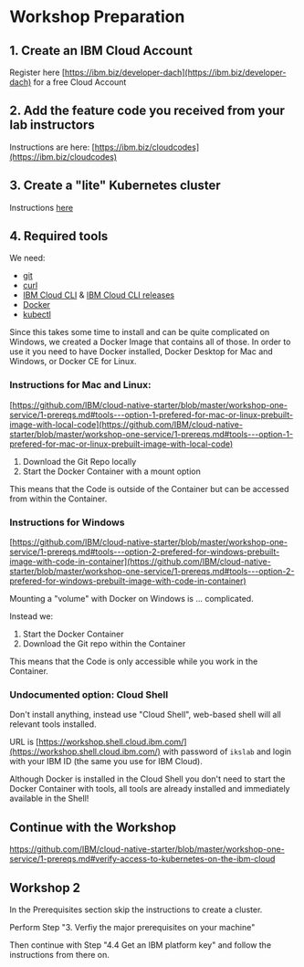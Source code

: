 # Workshop Preparation

## 1. Create an IBM Cloud Account

Register here [https://ibm.biz/developer-dach](https://ibm.biz/developer-dach) for a free Cloud Account

## 2. Add the feature code you received from your lab instructors

Instructions are here: [https://ibm.biz/cloudcodes](https://ibm.biz/cloudcodes)

## 3. Create a "lite" Kubernetes cluster

Instructions [here](https://github.com/IBM/cloud-native-starter/blob/master/workshop-one-service/0-create-kubernetes-cluster.md#3-create-a-free-kubernetes-cluster-)

## 4. Required tools

We need:

- [git](https://git-scm.com/book/en/v2/Getting-Started-Installing-Git) 
- [curl](https://curl.haxx.se/download.html)
- [IBM Cloud CLI](https://cloud.ibm.com/docs/home/tools) & 
  [IBM Cloud CLI releases](https://github.com/IBM-Cloud/ibm-cloud-cli-release/releases)
- [Docker](https://docs.docker.com/v17.12/install/)
- [kubectl](https://kubernetes.io/docs/tasks/tools/install-kubectl/)

Since this takes some time to install and can be quite complicated on Windows, we created a Docker Image that contains all of those. In order to use it you need to have Docker installed, Docker Desktop for Mac and Windows, or Docker CE for Linux.

### Instructions for Mac and Linux: 

[https://github.com/IBM/cloud-native-starter/blob/master/workshop-one-service/1-prereqs.md#tools---option-1-prefered-for-mac-or-linux-prebuilt-image-with-local-code](https://github.com/IBM/cloud-native-starter/blob/master/workshop-one-service/1-prereqs.md#tools---option-1-prefered-for-mac-or-linux-prebuilt-image-with-local-code)

1. Download the Git Repo locally
2. Start the Docker Container with a mount option

This means that the Code is outside of the Container but can be accessed from within the Container.

### Instructions for Windows

[https://github.com/IBM/cloud-native-starter/blob/master/workshop-one-service/1-prereqs.md#tools---option-2-prefered-for-windows-prebuilt-image-with-code-in-container](https://github.com/IBM/cloud-native-starter/blob/master/workshop-one-service/1-prereqs.md#tools---option-2-prefered-for-windows-prebuilt-image-with-code-in-container)

Mounting a "volume" with Docker on Windows is ... complicated. 

Instead we:

1. Start the Docker Container
2. Download the Git repo within the Container

This means that the Code is only accessible while you work in the Container.

### Undocumented option: Cloud Shell

Don't install anything, instead use "Cloud Shell", web-based shell will all relevant tools installed.

URL is [https://workshop.shell.cloud.ibm.com/](https://workshop.shell.cloud.ibm.com/) with password of `ikslab` and login with your IBM ID (the same you use for IBM Cloud).

Although Docker is installed in the Cloud Shell you don't need to start the Docker Container with tools, all tools are already installed and immediately available in the Shell!


## Continue with the Workshop 

https://github.com/IBM/cloud-native-starter/blob/master/workshop-one-service/1-prereqs.md#verify-access-to-kubernetes-on-the-ibm-cloud


## Workshop 2 

In the Prerequisites section skip the instructions to create a cluster.

Perform Step "3. Verfiy the major prerequisites on your machine"  

Then continue with Step "4.4 Get an IBM platform key" and follow the instructions from there on.
 

